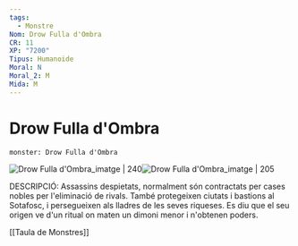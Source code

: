 ```yaml
---
tags:
  - Monstre
Nom: Drow Fulla d'Ombra
CR: 11
XP: "7200"
Tipus: Humanoide
Moral: N
Moral_2: M
Mida: M
---
```

# Drow Fulla d'Ombra

```statblock
monster: Drow Fulla d'Ombra
```

![Drow Fulla d'Ombra_imatge | 240](https://static.wikia.nocookie.net/forgottenrealms/images/2/25/Shadow_blade-5e.jpg/revision/latest?cb&#x3D;20190718191650)![Drow Fulla d'Ombra_imatge | 205](https://images-wixmp-ed30a86b8c4ca887773594c2.wixmp.com/f/9863b9ab-bee7-4f57-b5c6-a17516839d8d/deeulec-2bb6963a-5714-4d51-92c8-9734c5feee9c.jpg/v1/fill/w_743,h_1076,q_70,strp/icewind_dales_drow_by_buffpen_deeulec-pre.jpg?token=eyJ0eXAiOiJKV1QiLCJhbGciOiJIUzI1NiJ9.eyJzdWIiOiJ1cm46YXBwOjdlMGQxODg5ODIyNjQzNzNhNWYwZDQxNWVhMGQyNmUwIiwiaXNzIjoidXJuOmFwcDo3ZTBkMTg4OTgyMjY0MzczYTVmMGQ0MTVlYTBkMjZlMCIsIm9iaiI6W1t7ImhlaWdodCI6Ijw9MTI0NCIsInBhdGgiOiJcL2ZcLzk4NjNiOWFiLWJlZTctNGY1Ny1iNWM2LWExNzUxNjgzOWQ4ZFwvZGVldWxlYy0yYmI2OTYzYS01NzE0LTRkNTEtOTJjOC05NzM0YzVmZWVlOWMuanBnIiwid2lkdGgiOiI8PTg1OSJ9XV0sImF1ZCI6WyJ1cm46c2VydmljZTppbWFnZS5vcGVyYXRpb25zIl19.ZrIOp7UDQG4n3Zi9lB-pKhMmcmGc2t7JhDIQRNRMhDQ)

DESCRIPCIÓ: 
Assassins despietats, normalment són contractats per cases nobles per l'eliminació de rivals. També protegeixen ciutats i bastions al Sotafosc, i persegueixen als lladres de les seves riqueses. Es diu que el seu origen ve d'un ritual on maten un dimoni menor i n'obtenen poders.

[[Taula de Monstres]]